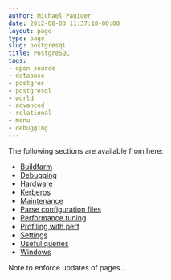 ```yaml
---
author: Michael Paqioer
date: 2012-08-03 11:37:18+00:00
layout: page
type: page
slug: postgresql
title: PostgreSQL
tags:
- open source
- database
- postgres
- postgresql
- world
- advanced
- relational
- menu
- debugging
---
```

The following sections are available from here:

  * [Buildfarm](/manuals/postgresql/buildfarm/)
  * [Debugging](/manuals/postgresql/debugging/)
  * [Hardware](/manuals/postgresql/hardware/)
  * [Kerberos](/manuals/postgresql/kerberos/)
  * [Maintenance](/manuals/postgresql/maintenance/)
  * [Parse configuration files](/manuals/postgresql/parse-config-files/)
  * [Performance tuning](/manuals/postgresql/performance-tuning/)
  * [Profiling with perf](/manuals/postgresql/perf/)
  * [Settings](/manuals/postgresql/settings/)
  * [Useful queries](/manuals/postgresql/useful-queries/)
  * [Windows](/manuals/postgresql/windows/)

Note to enforce updates of pages...
